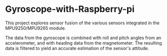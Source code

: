# Gyroscope-with-Raspberry-pi

This project explores sensor fusion of the various sensors integrated in the MPU9250/MPU9265 module.

The data from the gyroscope is combined with roll and pitch angles from an accelerometer, 
and with heading data from the magnetometer. The resulting data is filtered
to yield an accurate estimation of the sensor's attitude. 
